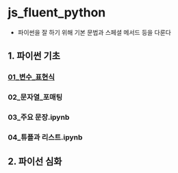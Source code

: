 # js_fluent_python


- 파이썬을 잘 하기 위해 기본 문법과 스페셜 메서드 등을 다룬다  


## 1.  파이썬 기초 

### [01_변수_표현식](https://github.com/zerosum99/js_fluent_python#01_%E1%84%87%E1%85%A7%E1%86%AB%E1%84%89%E1%85%AE_%E1%84%91%E1%85%AD%E1%84%92%E1%85%A7%E1%86%AB%E1%84%89%E1%85%B5%E1%86%A8)
### 02_문자열_포매팅
### 03_주요 문장.ipynb
### 04_튜플과 리스트.ipynb


     
     
## 2.  파이선 심화 


